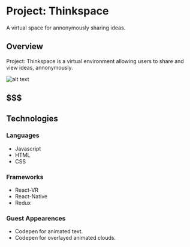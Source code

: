 # Project: Thinkspace
A virtual space for annonymously sharing ideas. 

## Overview
 

Project: Thinkspace is a virtual environment allowing users to share and view ideas, annonymously.

![alt text](https://i.imgur.com/vwvL5#9Vz9Rsd.gif)



## $$$

## Technologies

### Languages
* Javascript
* HTML
* CSS

### Frameworks
* React-VR
* React-Native
* Redux

### Guest Appearences
* Codepen for animated text.
* Codepen for overlayed animated clouds.

